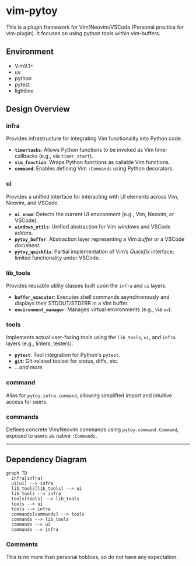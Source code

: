 # vim-pytoy 

This is a plugin framework for Vim/Neovim/VSCode
(Personal practice for vim-plugin). 
It focuses on using python tools within vim-buffers. 


## Environment

* Vim9.1+ 
* uv
* python
* pytest
* lightline



## Design Overview

### infra
Provides infrastructure for integrating Vim functionality into Python code.

- **`timertasks`**: Allows Python functions to be invoked as Vim timer callbacks (e.g., via `timer_start`).  
- **`vim_function`**: Wraps Python functions as callable Vim functions.  
- **`command`**: Enables defining Vim `:Commands` using Python decorators.

### ui
Provides a unified interface for interacting with UI elements across Vim, Neovim, and VSCode.

- **`ui_enum`**: Detects the current UI environment (e.g., Vim, Neovim, or VSCode).  
- **`windows_utils`**: Unified abstraction for Vim *windows* and VSCode *editors*.  
- **`pytoy_buffer`**: Abstraction layer representing a Vim *buffer* or a VSCode *document*.  
- **`pytoy_quickfix`**: Partial implementation of Vim’s *Quickfix* interface; limited functionality under VSCode.

### lib_tools
Provides reusable utility classes built upon the `infra` and `ui` layers.

- **`buffer_executor`**: Executes shell commands asynchronously and displays their STDOUT/STDERR in a Vim buffer.  
- **`environment_manager`**: Manages virtual environments (e.g., via `uv`).

### tools
Implements actual user-facing tools using the `lib_tools`, `ui`, and `infra` layers (e.g., linters, testers).

- **`pytest`**: Tool integration for Python's `pytest`.  
- **`git`**: Git-related toolset for status, diffs, etc.  
- *...and more.*

### command
Alias for `pytoy.infra.command`, allowing simplified import and intuitive access for users.

### commands
Defines concrete Vim/Neovim commands using `pytoy.command.Command`, exposed to users as native `:Commands`.

---

## Dependency Diagram

```mermaid
graph TD
  infra[infra]
  ui[ui] --> infra
  lib_tools[lib_tools] --> ui
  lib_tools --> infra
  tools[tools] --> lib_tools
  tools --> ui
  tools --> infra
  commands[commands] --> tools
  commands --> lib_tools
  commands --> ui
  commands --> infra
```


### Comments

This is no more than personal hobbies, so do not have any expectation. 



